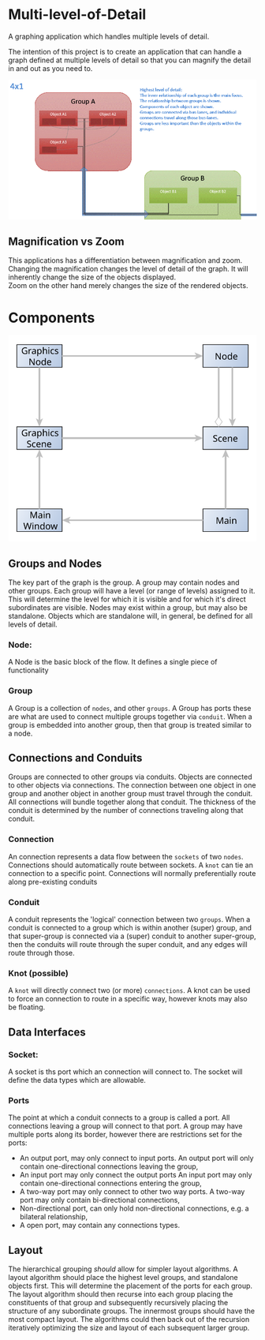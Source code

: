 # Multi-level-of-Detail
A graphing application which handles multiple levels of detail.

The intention of this project is to create an application that can handle a graph defined at multiple levels of detail so that you can magnify the detail in and out as you need to.

![MultilevelGraph](./images/Multi-layer-Graphing.gif)

## Magnification vs Zoom ##
This applications has a differentiation between magnification and zoom.
Changing the magnification changes the level of detail of the graph. It will inherently change the size of the objects displayed.  
Zoom on the other hand merely changes the size of the rendered objects.


# Components

![ComponentDiagram](./images/components.svg)
## Groups and Nodes
The key part of the graph is the group.
A group may contain nodes and other groups.
Each group will have a level (or range of levels) assigned to it. This will determine the level for which it is visible 
and for which it's direct subordinates are visible. Nodes may exist within a group, but may also be standalone. Objects 
which are standalone will, in general, be defined for all levels of detail.


### Node:
A Node is the basic block of the flow. It defines a single piece of functionality


### Group
A Group is a collection of `nodes`, and other `groups`. A Group has ports these are what are used to connect multiple groups together via `conduit`.
When a group is embedded into another group, then that group is treated similar to a node.  


## Connections and Conduits
Groups are connected to other groups via conduits. Objects are connected to other objects via connections. 
The connection between one object in one group and another object in another group must travel through the conduit. 
All connections will bundle together along that conduit. 
The thickness of the conduit is determined by the number of connections traveling along that conduit.


### Connection
An connection represents a data flow between the `sockets` of two `nodes`. Connections should automatically route 
between sockets. A `knot` can tie an connection to a specific point. Connections will normally preferentially route 
along pre-existing conduits


### Conduit
A conduit represents the 'logical' connection between two `groups`. When a conduit is connected to a group which is within another (super) group, and that super-group is connected via a (super) conduit to another super-group, then the conduits will route through the super conduit, and any edges will route through those.


### Knot (possible)
A `knot` will directly connect two (or more) `connections`. A knot can be used to force an connection to route in a specific way, however knots may also be floating.


## Data Interfaces


### Socket:
A socket is ths port which an connection will connect to. The socket will define the data types which are allowable.


### Ports
The point at which a conduit connects to a group is called a port. All connections leaving a group will connect to that port.
A group may have multiple ports along its border, however there are restrictions set for the ports:
* An output port, may only connect to input ports. An output port will only contain one-directional connections leaving the group,
* An input port may only connect the output ports An input port may only contain one-directional connections entering the group,
* A two-way port may only connect to other two way ports. A two-way port may only contain bi-directional connections,
* Non-directional port, can only hold non-directional connections, e.g. a bilateral relationship,
* A open port, may contain any connections types.


## Layout
The hierarchical grouping _should_ allow for simpler layout algorithms.
A layout algorithm should place the highest level groups, and standalone objects first. This will determine the placement of the ports for each group.
The layout algorithm should then recurse into each group placing the constituents of that group and subsequently recursively placing the structure of any subordinate groups. The innermost groups should have the most compact layout.
The algorithms could then back out of the recursion iteratively optimizing the size and layout of each subsequent larger group.


